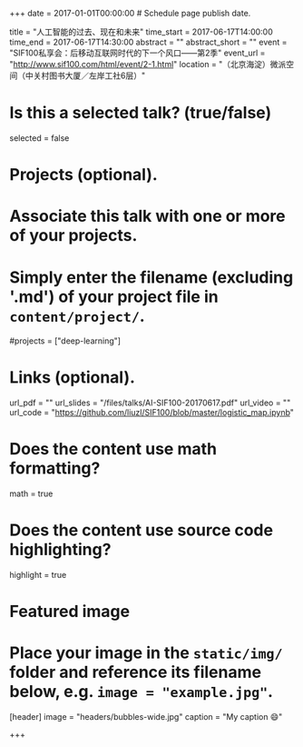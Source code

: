 +++
date = 2017-01-01T00:00:00  # Schedule page publish date.

title = "人工智能的过去、现在和未来"
time_start = 2017-06-17T14:00:00
time_end = 2017-06-17T14:30:00
abstract = ""
abstract_short = ""
event = "SIF100私享会：后移动互联网时代的下一个风口——第2季"
event_url = "http://www.sif100.com/html/event/2-1.html"
location = "（北京海淀）微派空间（中关村图书大厦／左岸工社6层）"

# Is this a selected talk? (true/false)
selected = false

# Projects (optional).
#   Associate this talk with one or more of your projects.
#   Simply enter the filename (excluding '.md') of your project file in `content/project/`.
#projects = ["deep-learning"]

# Links (optional).
url_pdf = ""
url_slides = "/files/talks/AI-SIF100-20170617.pdf"
url_video = ""
url_code = "https://github.com/liuzl/SIF100/blob/master/logistic_map.ipynb"

# Does the content use math formatting?
math = true

# Does the content use source code highlighting?
highlight = true

# Featured image
# Place your image in the `static/img/` folder and reference its filename below, e.g. `image = "example.jpg"`.
[header]
image = "headers/bubbles-wide.jpg"
caption = "My caption :smile:"

+++

